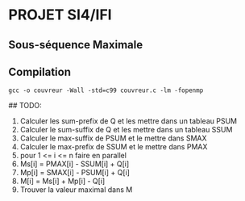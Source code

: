 # PROJET SI4/IFI
## Sous-séquence Maximale

## Compilation

`gcc -o couvreur -Wall -std=c99 couvreur.c -lm -fopenmp`

## TODO:

1. Calculer les sum-prefix de Q et les mettre dans un tableau PSUM
2. Calculer le sum-suffix de Q et les mettre dans un tableau SSUM
3. Calculer le max-suffix de PSUM et le mettre dans SMAX
4. Calculer le max-prefix de SSUM et le mettre dans PMAX
5. pour  1 <= i <= n faire en parallel
  1. Ms[i] = PMAX[i] - SSUM[i] + Q[i]
  2. Mp[i] = SMAX[i] - PSUM[i] + Q[i]
  3. M[i] = Ms[i] + Mp[i] - Q[i]
6. Trouver la valeur maximal dans M 
